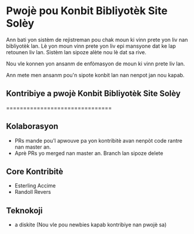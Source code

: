 # Pwojè pou Konbit Bibliyotèk Site Solèy

Ann bati yon sistèm de rejistreman pou chak moun ki vinn prete yon liv nan bibliyotèk lan. Lè yon moun vinn prete yon liv epi mansyone dat ke lap retounen liv lan. Sistèm lan sipoze alète nou lè dat sa rive. 


Nou vle konnen yon ansanm de enfòmasyon de moun ki vinn prete liv lan. 


Ann mete men ansanm pou'n sipote konbit lan nan nenpot jan nou kapab.


## Kontribiye a pwojè Konbit Bibliyotèk Site Solèy
===============================

Kolaborasyon
-------------

* PRs mande pou'l apwouve pa yon kontribitè avan nenpòt code rantre nan master an.
* Aprè PRs yo merged nan master an. Branch lan sipoze delete


Core Kontribitè
------------------------------------------

* Esterling Accime
* Randoll Revers



## Teknokoji
- a diskite (Nou vle pou newbies kapab kontribiye nan pwojè sa)



